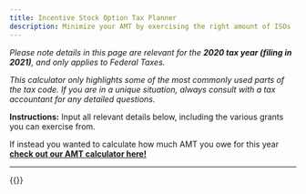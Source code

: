 ```yaml
---
title: Incentive Stock Option Tax Planner
description: Minimize your AMT by exercising the right amount of ISOs
---
```

_Please note details in this page are relevant for the **2020 tax year (filing in 2021)**, and only applies to Federal Taxes._

_This calculator only highlights some of the most commonly used parts of the tax code. If you are in a unique situation, always consult with a tax accountant for any detailed questions._

**Instructions:** Input all relevant details below, including the various grants you can exercise from.

If instead you wanted to calculate how much AMT you owe for this year **[check out our AMT calculator here!](/iso-exercise-planner)**

------------------

{{<iso-exercise-planner >}}
<!--- Yes, I am aware that your settings from AMT Calc do not save over.... --->